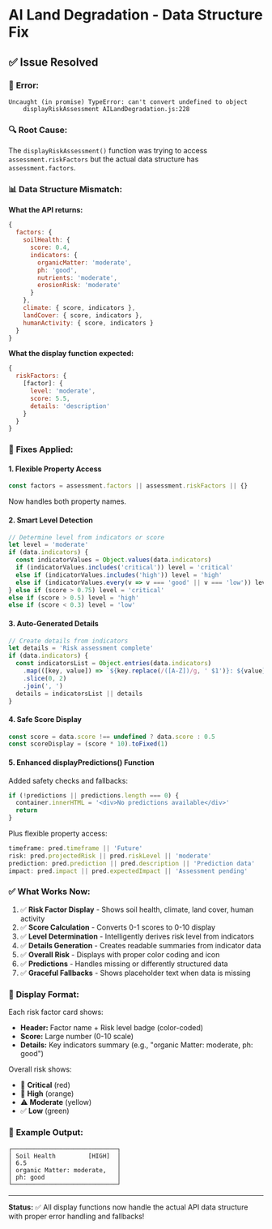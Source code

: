# AI Land Degradation - Data Structure Fix

## ✅ Issue Resolved

### 🐛 **Error:**
```
Uncaught (in promise) TypeError: can't convert undefined to object
    displayRiskAssessment AILandDegradation.js:228
```

### 🔍 **Root Cause:**
The `displayRiskAssessment()` function was trying to access `assessment.riskFactors` but the actual data structure has `assessment.factors`.

### 📊 **Data Structure Mismatch:**

**What the API returns:**
```javascript
{
  factors: {
    soilHealth: {
      score: 0.4,
      indicators: {
        organicMatter: 'moderate',
        ph: 'good',
        nutrients: 'moderate',
        erosionRisk: 'moderate'
      }
    },
    climate: { score, indicators },
    landCover: { score, indicators },
    humanActivity: { score, indicators }
  }
}
```

**What the display function expected:**
```javascript
{
  riskFactors: {
    [factor]: {
      level: 'moderate',
      score: 5.5,
      details: 'description'
    }
  }
}
```

### 🔧 **Fixes Applied:**

#### 1. **Flexible Property Access**
```javascript
const factors = assessment.factors || assessment.riskFactors || {}
```
Now handles both property names.

#### 2. **Smart Level Detection**
```javascript
// Determine level from indicators or score
let level = 'moderate'
if (data.indicators) {
  const indicatorValues = Object.values(data.indicators)
  if (indicatorValues.includes('critical')) level = 'critical'
  else if (indicatorValues.includes('high')) level = 'high'
  else if (indicatorValues.every(v => v === 'good' || v === 'low')) level = 'low'
} else if (score > 0.75) level = 'critical'
else if (score > 0.5) level = 'high'
else if (score < 0.3) level = 'low'
```

#### 3. **Auto-Generated Details**
```javascript
// Create details from indicators
let details = 'Risk assessment complete'
if (data.indicators) {
  const indicatorsList = Object.entries(data.indicators)
    .map(([key, value]) => `${key.replace(/([A-Z])/g, ' $1')}: ${value}`)
    .slice(0, 2)
    .join(', ')
  details = indicatorsList || details
}
```

#### 4. **Safe Score Display**
```javascript
const score = data.score !== undefined ? data.score : 0.5
const scoreDisplay = (score * 10).toFixed(1)
```

#### 5. **Enhanced displayPredictions() Function**
Added safety checks and fallbacks:
```javascript
if (!predictions || predictions.length === 0) {
  container.innerHTML = '<div>No predictions available</div>'
  return
}
```

Plus flexible property access:
```javascript
timeframe: pred.timeframe || 'Future'
risk: pred.projectedRisk || pred.riskLevel || 'moderate'
prediction: pred.prediction || pred.description || 'Prediction data'
impact: pred.impact || pred.expectedImpact || 'Assessment pending'
```

### ✅ **What Works Now:**

1. ✅ **Risk Factor Display** - Shows soil health, climate, land cover, human activity
2. ✅ **Score Calculation** - Converts 0-1 scores to 0-10 display
3. ✅ **Level Determination** - Intelligently derives risk level from indicators
4. ✅ **Details Generation** - Creates readable summaries from indicator data
5. ✅ **Overall Risk** - Displays with proper color coding and icon
6. ✅ **Predictions** - Handles missing or differently structured data
7. ✅ **Graceful Fallbacks** - Shows placeholder text when data is missing

### 🎨 **Display Format:**

Each risk factor card shows:
- **Header:** Factor name + Risk level badge (color-coded)
- **Score:** Large number (0-10 scale)
- **Details:** Key indicators summary (e.g., "organic Matter: moderate, ph: good")

Overall risk shows:
- 🚨 **Critical** (red)
- 🔴 **High** (orange)  
- ⚠️ **Moderate** (yellow)
- ✅ **Low** (green)

### 📱 **Example Output:**

```
┌─────────────────────────────┐
│ Soil Health         [HIGH]  │
│ 6.5                         │
│ organic Matter: moderate,   │
│ ph: good                    │
└─────────────────────────────┘
```

---

**Status:** ✅ All display functions now handle the actual API data structure with proper error handling and fallbacks!
